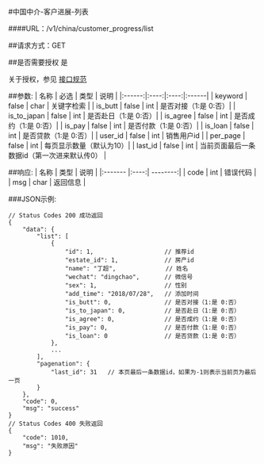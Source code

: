 #中国中介-客户进展-列表

####URL：/v1/china/customer_progress/list

##请求方式：GET

##是否需要授权
是

关于授权，参见 [接口规范][1]

##参数:
| 名称 | 必选 | 类型 | 说明 |
|:------:|:----:|:----:|:------|
| keyword | false | char | 关键字检索 |
| is_butt | false | int | 是否对接（1:是 0:否）|
| is_to_japan | false | int | 是否赴日（1:是 0:否）|
| is_agree | false | int | 是否成约（1:是 0:否）|
| is_pay | false | int | 是否付款（1:是 0:否）|
| is_loan | false | int | 是否贷款（1:是 0:否）|
| user_id | false | int | 销售用户id |
| per_page | false | int | 每页显示数量（默认为10）|
| last_id  | false | int | 当前页面最后一条数据id（第一次进来默认传0） |

##响应:
| 名称  | 类型  | 说明 |
|:------- |:----:| --------:|
| code    | int  |  错误代码 |
| msg     | char |  返回信息 |

###JSON示例:
```
// Status Codes 200 成功返回
{
    "data": {
        "list": [
            {
                "id": 1,                    // 推荐id
                "estate_id": 1,             // 房产id
                "name": "丁超",              // 姓名
                "wechat": "dingchao",       // 微信号
                "sex": 1,                   // 性别
                "add_time": "2018/07/28",   // 添加时间
                "is_butt": 0,               // 是否对接（1:是 0:否）
                "is_to_japan": 0,           // 是否赴日（1:是 0:否）
                "is_agree": 0,              // 是否成约（1:是 0:否）
                "is_pay": 0,                // 是否付款（1:是 0:否）
                "is_loan": 0                // 是否贷款（1:是 0:否）
            },
            ...
        ],
        "pagenation": {
            "last_id": 31   // 本页最后一条数据id，如果为-1则表示当前页为最后一页
        }
    },
    "code": 0,
    "msg": "success"
}
// Status Codes 400 失败返回
{
    "code": 1010,
    "msg": "失败原因"
}
```
[1]: ../read/auth.html